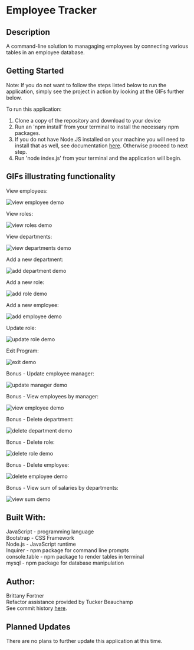 # Employee Tracker

## Description

A command-line solution to managaging employees by connecting various tables in an employee database.

## Getting Started

Note: If you do not want to follow the steps listed below to run the application, simply see the project in action by looking at the GIFs further below. <br>

To run this application: <br>

1. Clone a copy of the repository and download to your device<br>
2. Run an 'npm install' from your terminal to install the necessary npm packages. <br>
3. If you do not have Node.JS installed on your machine you will need to install that as well, see documentation [here](https://nodejs.org/en/download/). Otherwise proceed to next step. <br>
4. Run 'node index.js' from your terminal and the application will begin.

## GIFs illustrating functionality

View employees:

![view employee demo](assets/view-employees.gif)

View roles:

![view roles demo](assets/view-roles.gif)

View departments:

![view departments demo](assets/view-departments.gif)

Add a new department:

![add department demo](assets/add-view-department.gif)

Add a new role:

![add role demo](assets/add-view-role.gif)

Add a new employee:

![add employee demo](assets/add-view-employee.gif)

Update role:

![update role demo](assets/update-role.gif)

Exit Program:

![exit demo](assets/exit-program.gif)

Bonus - Update employee manager:

![update manager demo](assets/update-manager.gif)

Bonus - View employees by manager:

![view employee demo](assets/by-manager.gif)

Bonus - Delete department:

![delete department demo](assets/del-dept.gif)

Bonus - Delete role:

![delete role demo](assets/del-role.gif)

Bonus - Delete employee:

![delete employee demo](assets/del-emp.gif)

Bonus - View sum of salaries by departments:

![view sum demo](assets/show-budget.gif)

## Built With:

JavaScript - programming language <br>
Bootstrap - CSS Framework <br>
Node.js - JavaScript runtime <br>
Inquirer - npm package for command line prompts <br>
console.table - npm package to render tables in terminal <br>
mysql - npm package for database manipulation <br>

## Author:

Brittany Fortner <br>
Refactor assistance provided by Tucker Beauchamp <br>
See commit history [here](https://github.com/bfeliz/employee-tracker/graphs/contributors).

## Planned Updates

There are no plans to further update this application at this time.
